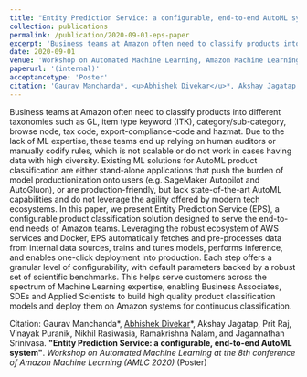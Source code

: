 ```yaml
---
title: "Entity Prediction Service: a configurable, end-to-end AutoML system"
collection: publications
permalink: /publication/2020-09-01-eps-paper
excerpt: 'Business teams at Amazon often need to classify products into different taxonomies such as GL, item type keyword (ITK), category/sub-category, browse node, tax code, export-compliance-code and hazmat. Due to the lack of ML expertise, these teams end up relying on human auditors or manually codify rules, which is not scalable or do not work in cases having data with high diversity. Existing ML solutions for AutoML product classification are either stand-alone applications that push the burden of model productionization onto users (e.g. SageMaker Autopilot and AutoGluon), or are production-friendly, but lack state-of-the-art AutoML capabilities and do not leverage the agility offered by modern tech ecosystems. In this paper, we present Entity Prediction Service (EPS), a configurable product classification solution designed to serve the end-to-end needs of Amazon teams. Leveraging the robust ecosystem of AWS services and Docker, EPS automatically fetches and pre-processes data from internal data sources, trains and tunes models, performs inference, and enables one-click deployment into production. Each step offers a granular level of configurability, with default parameters backed by a robust set of scientific benchmarks. This helps serve customers across the spectrum of Machine Learning expertise, enabling Business Associates, SDEs and Applied Scientists to build high quality product classification models and deploy them on Amazon systems for continuous classification.'
date: 2020-09-01
venue: 'Workshop on Automated Machine Learning, Amazon Machine Learning Conference'
paperurl: '(internal)'
acceptancetype: 'Poster'
citation: 'Gaurav Manchanda*, <u>Abhishek Divekar</u>*, Akshay Jagatap, Prit Raj, Vinayak Puranik, Nikhil Rasiwasia, Ramakrishna Nalam, and Jagannathan Srinivasa. <b>&quot;Entity Prediction Service: a configurable, end-to-end AutoML system&quot;</b>. <i>Workshop on Automated Machine Learning at the 8th conference of Amazon Machine Learning (AMLC 2020)</i>'
---
```

Business teams at Amazon often need to classify products into different taxonomies such as GL, item type keyword (ITK), category/sub-category, browse node, tax code, export-compliance-code and hazmat. Due to the lack of ML expertise, these teams end up relying on human auditors or manually codify rules, which is not scalable or do not work in cases having data with high diversity. Existing ML solutions for AutoML product classification are either stand-alone applications that push the burden of model productionization onto users (e.g. SageMaker Autopilot and AutoGluon), or are production-friendly, but lack state-of-the-art AutoML capabilities and do not leverage the agility offered by modern tech ecosystems. In this paper, we present Entity Prediction Service (EPS), a configurable product classification solution designed to serve the end-to-end needs of Amazon teams. Leveraging the robust ecosystem of AWS services and Docker, EPS automatically fetches and pre-processes data from internal data sources, trains and tunes models, performs inference, and enables one-click deployment into production. Each step offers a granular level of configurability, with default parameters backed by a robust set of scientific benchmarks. This helps serve customers across the spectrum of Machine Learning expertise, enabling Business Associates, SDEs and Applied Scientists to build high quality product classification models and deploy them on Amazon systems for continuous classification.

Citation: Gaurav Manchanda*, <u>Abhishek Divekar</u>*, Akshay Jagatap, Prit Raj, Vinayak Puranik, Nikhil Rasiwasia, Ramakrishna Nalam, and Jagannathan Srinivasa. <b>"Entity Prediction Service: a configurable, end-to-end AutoML system"</b>. <i>Workshop on Automated Machine Learning at the 8th conference of Amazon Machine Learning (AMLC 2020)</i> (Poster) 